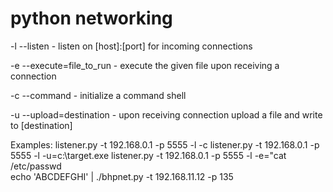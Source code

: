 # python networking

-l --listen - listen on [host]:[port] for incoming connections

-e --execute=file_to_run - execute the given file upon receiving a connection

-c --command - initialize a command shell

-u --upload=destination - upon receiving connection upload a file and write to [destination]


Examples: 
listener.py -t 192.168.0.1 -p 5555 -l -c
listener.py -t 192.168.0.1 -p 5555 -l -u=c:\\target.exe
listener.py -t 192.168.0.1 -p 5555 -l -e=\"cat /etc/passwd\
echo 'ABCDEFGHI' | ./bhpnet.py -t 192.168.11.12 -p 135
